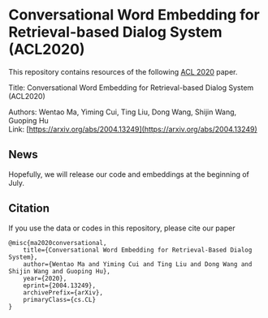 # Conversational Word Embedding for Retrieval-based Dialog System (ACL2020)
This repository contains resources of the following [ACL 2020](https://acl2020.org/) paper. 

Title: Conversational Word Embedding for Retrieval-based Dialog System (ACL2020) 

Authors: Wentao Ma, Yiming Cui, Ting Liu, Dong Wang, Shijin Wang, Guoping Hu   
Link: [https://arxiv.org/abs/2004.13249](https://arxiv.org/abs/2004.13249)

## News
Hopefully, we will release our code and embeddings at the beginning of July.


## Citation
If you use the data or codes in this repository, please cite our paper
```
@misc{ma2020conversational,
    title={Conversational Word Embedding for Retrieval-Based Dialog System},
    author={Wentao Ma and Yiming Cui and Ting Liu and Dong Wang and Shijin Wang and Guoping Hu},
    year={2020},
    eprint={2004.13249},
    archivePrefix={arXiv},
    primaryClass={cs.CL}
}
